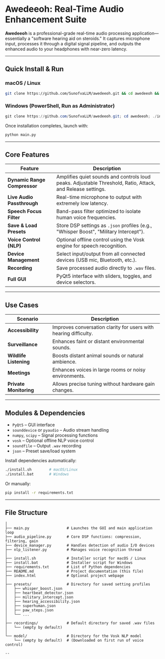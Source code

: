# Awedeeoh: Real-Time Audio Enhancement Suite

**Awedeeoh** is a professional-grade real-time audio processing application—essentially a "software hearing aid on steroids." It captures microphone input, processes it through a digital signal pipeline, and outputs the enhanced audio to your headphones with near-zero latency.

---

##  Quick Install & Run

### macOS / Linux

```bash
git clone https://github.com/SunofvaLLM/awedeeoh.git && cd awedeeoh && chmod +x install.sh && ./install.sh && python3 main.py
```

### Windows (PowerShell, Run as Administrator)

```powershell
git clone https://github.com/SunofvaLLM/awedeeoh.git; cd awedeeoh; ./install.bat
```

Once installation completes, launch with:

```bash
python main.py
```

---

##  Core Features

| Feature                      | Description                                                                                                |
| ---------------------------- | ---------------------------------------------------------------------------------------------------------- |
| **Dynamic Range Compressor** | Amplifies quiet sounds and controls loud peaks. Adjustable Threshold, Ratio, Attack, and Release settings. |
| **Live Audio Passthrough**   | Real-time microphone to output with extremely low latency.                                                 |
| **Speech Focus Filter**      | Band-pass filter optimized to isolate human voice frequencies.                                             |
| **Save & Load Presets**      | Store DSP settings as `.json` profiles (e.g., "Whisper Boost", "Military Intercept").                      |
| **Voice Control (NLP)**      | Optional offline control using the Vosk engine for speech recognition.                                     |
| **Device Management**        | Select input/output from all connected devices (USB mic, Bluetooth, etc.).                                 |
| **Recording**                | Save processed audio directly to `.wav` files.                                                             |
| **Full GUI**                 | PyQt5 interface with sliders, toggles, and device selectors.                                               |

---

##  Use Cases

| Scenario               | Description                                                      |
| ---------------------- | ---------------------------------------------------------------- |
| **Accessibility**      | Improves conversation clarity for users with hearing difficulty. |
| **Surveillance**       | Enhances faint or distant environmental sounds.                  |
| **Wildlife Listening** | Boosts distant animal sounds or natural ambience.                |
| **Meetings**           | Enhances voices in large rooms or noisy environments.            |
| **Private Monitoring** | Allows precise tuning without hardware gain changes.             |

---

##  Modules & Dependencies

* `PyQt5` – GUI interface
* `sounddevice` or `pyaudio` – Audio stream handling
* `numpy`, `scipy` – Signal processing functions
* `vosk` – Optional offline NLP voice control
* `soundfile` – Output `.wav` recording
* `json` – Preset save/load system

Install dependencies automatically:

```bash
./install.sh        # macOS/Linux
./install.bat       # Windows
```

Or manually:

```bash
pip install -r requirements.txt
```

---

##  File Structure

```awedeeoh/
│
├── main.py                 # Launches the GUI and main application loop
├── audio_pipeline.py       # Core DSP functions: compression, filtering, gain
├── device_manager.py       # Handles detection of audio I/O devices
├── nlp_listener.py         # Manages voice recognition thread
│
├── install.sh              # Installer script for macOS / Linux
├── install.bat             # Installer script for Windows
├── requirements.txt        # List of Python dependencies
├── README.md               # Project documentation (this file)
├── index.html              # Optional project webpage
│
├── presets/                # Directory for saved setting profiles
│   ├── whisper_boost.json
│   ├── heartbeat_detector.json
│   ├── military_intercept.json
│   ├── hearing_accessibility.json
│   ├── superhuman.json
│   ├── paw_steps.json
│   └── ...
│
├── recordings/             # Default directory for saved .wav files
│   └── (empty by default)
│
└── model/                  # Directory for the Vosk NLP model
    └── (empty by default)  # (Downloaded on first run of voice control)

--
